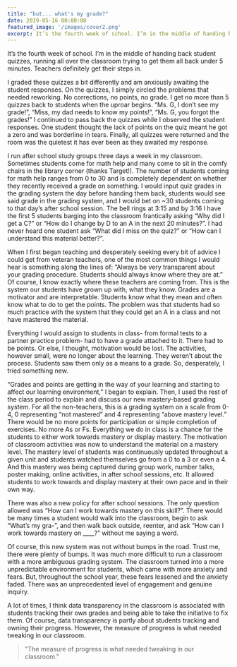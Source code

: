 ```yaml
---
title: "but... what's my grade?"
date: 2019-05-16 00:00:00
featured_image: '/images/cover2.png'
excerpt: It’s the fourth week of school. I’m in the middle of handing back student quizzes, running all over the classroom trying to get them all back under 5 minutes. Teachers definitely get their steps in. I graded these quizzes a bit differently and am anxiously awaiting the student responses...
---
```


<!-- ![](/images/equity.png) -->

It’s the fourth week of school. I’m in the middle of handing back student quizzes, running all over the classroom trying to get them all back under 5 minutes. Teachers definitely get their steps in. 

I graded these quizzes a bit differently and am anxiously awaiting the student responses. On the quizzes, I simply circled the problems that needed reworking. No corrections, no points, no grade. I get no more than 5 quizzes back to students when the uproar begins. “Ms. G, I don’t see my grade!”, “Miss, my dad needs to know my points!”, “Ms. G, you forgot the grades!” I continued to pass back the quizzes while I observed the student responses. One student thought the lack of points on the quiz meant he got a zero and was borderline in tears. Finally, all quizzes were returned and the room was the quietest it has ever been as they awaited my response. 

I run after school study groups three days a week in my classroom. Sometimes students come for math help and many come to sit in the comfy chairs in the library corner (thanks Target!). The number of students coming for math help ranges from 0 to 30 and is completely dependent on whether they recently received a grade on something. I would input quiz grades in the grading system the day before handing them back, students would see said grade in the grading system, and I would bet on ~30 students coming to that day’s after school session. The bell rings at 3:15 and by 3:16 I have the first 5 students barging into the classroom frantically asking “Why did I get a C?” or “How do I change by D to an A in the next 20 minutes?”. I had never heard one student ask “What did I miss on the quiz?” or “How can I understand this material better?”. 

When I first began teaching and desperately seeking every bit of advice I could get from veteran teachers, one of the most common things I would hear is something along the lines of: “Always be very transparent about your grading procedure. Students should always know where they are at.” Of course, I know exactly where these teachers are coming from. This is the system our students have grown up with, what they know. Grades are a motivator and are interpretable. Students know what they mean and often know what to do to get the points. The problem was that students had so much practice with the system that they could get an A in a class and not have mastered the material.  

Everything I would assign to students in class- from formal tests to a partner practice problem- had to have a grade attached to it. There had to be points. Or else, I thought, motivation would be lost. The activities, however small, were no longer about the learning. They weren’t about the process. Students saw them only as a means to a grade. So, desperately, I tried something new.

“Grades and points are getting in the way of your learning and starting to affect our learning environment,” I began to explain. Then, I used the rest of the class period to explain and discuss our new mastery-based grading system. For all the non-teachers, this is a grading system on a scale from 0-4, 0 representing “not mastered” and 4 representing “above mastery level.” There would be no more points for participation or simple completion of exercises. No more As or Fs. Everything we do in class is a chance for the students to either work towards mastery or display mastery. The motivation of classroom activities was now to understand the material on a mastery level. The mastery level of students was continuously updated throughout a given unit and students watched themselves go from a 0 to a 3 or even a 4. And this mastery was being captured during group work, number talks, poster making, online activities, in after school sessions, etc. It allowed students to work towards and display mastery at their own pace and in their own way. 

There was also a new policy for after school sessions. The only question allowed was “How can I work towards mastery on this skill?”. There would be many times a student would walk into the classroom, begin to ask “What’s my gra-”, and then walk back outside, reenter, and ask “How can I work towards mastery on ____?” without me saying a word. 

Of course, this new system was not without bumps in the road. Trust me, there were plenty of bumps. It was much more difficult to run a classroom with a more ambiguous grading system. The classroom turned into a more unpredictable environment for students, which came with more anxiety and fears. But, throughout the school year, these fears lessened and the anxiety faded. There was an unprecedented level of engagement and genuine inquiry. 

A lot of times, I think data transparency in the classroom is associated with students tracking their own grades and being able to take the initiative to fix them. Of course, data transparency is partly about students tracking and owning their progress. However, the measure of progress is what needed tweaking in our classroom. 
> "The measure of progress is what needed tweaking in our classroom."

